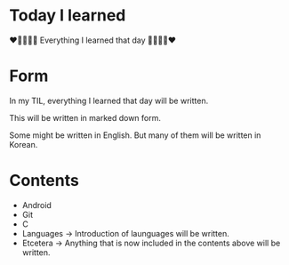 # Today I learned

❤️💜💛💚💙 Everything I learned that day 💙💚💛💜❤️ 

# Form

In my TIL, everything I learned that day will be written.

This will be written in marked down form.

Some might be written in English. But many of them will be written in Korean.

# Contents

+ Android
+ Git
+ C
+ Languages
  → Introduction of launguages will be written.
+ Etcetera
  → Anything that is now included in the contents above will  be written.

